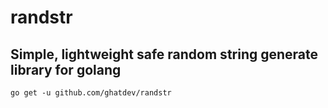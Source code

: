 # randstr
## Simple, lightweight safe random string generate library for golang

```shell
go get -u github.com/ghatdev/randstr
```
